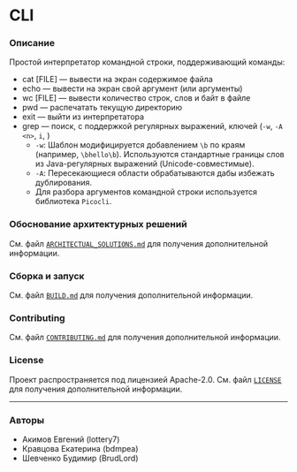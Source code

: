 # CLI

### Описание
Простой интерпретатор командной строки, поддерживающий команды:
- cat [FILE] — вывести на экран содержимое файла
- echo — вывести на экран свой аргумент (или аргументы)
- wc [FILE] — вывести количество строк, слов и байт в файле
- pwd — распечатать текущую директорию
- exit — выйти из интерпретатора
- grep — поиск, с поддержкой регулярных выражений, ключей (`-w`, `-A <n>`, `i`, )
    - `-w`: Шаблон модифицируется добавлением `\b` по краям (например, `\bhello\b`). Используются стандартные границы слов из Java-регулярных выражений (Unicode-совместимые).
    - `-A`: Пересекающиеся области обрабатываются дабы избежать дублирования. 
    - Для разбора аргументов командной строки используется библиотека `Picocli`. 

### Обоснование архитектурных решений
См. файл [`ARCHITECTUAL_SOLUTIONS.md`](docs/ARCHITECTUAL_SOLUTIONS.md) для получения дополнительной информации.

### Сборка и запуск
См. файл [`BUILD.md`](docs/BUILD.md) для получения дополнительной информации.

### Contributing
См. файл [`CONTRIBUTING.md`](CONTRIBUTING.md) для получения дополнительной информации.

### License

Проект распространяется под лицензией Apache-2.0. См. файл [`LICENSE`](LICENSE) для получения дополнительной информации.

---

### Авторы

- Акимов Евгений (lottery7)
- Кравцова Екатерина (bdmpea)
- Шевченко Будимир (BrudLord)
